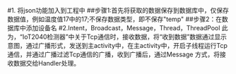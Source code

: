 #1. 将json功能加入到工程中
##步骤1:首先将获取的数据保存到数据库中，仅保存数据值，例如温度值17中的17;不保存数据类型，即不保存"temp"
##步骤2：在数据库中添加设备名
#2.Intent，Broadcast，Message，Thread，ThreadPool
此为，“IoT2040检测器”中关于Tcp通信时，接收数据，将“收到数据”数据通过显示意图，通过广播形式，发送到主activity中，在主activity中，开启子线程运行Tcp通信，并通过广播过滤Tcp通信的广播，收到广播后，通过Message 方式，将接收数据交给Handler处理。